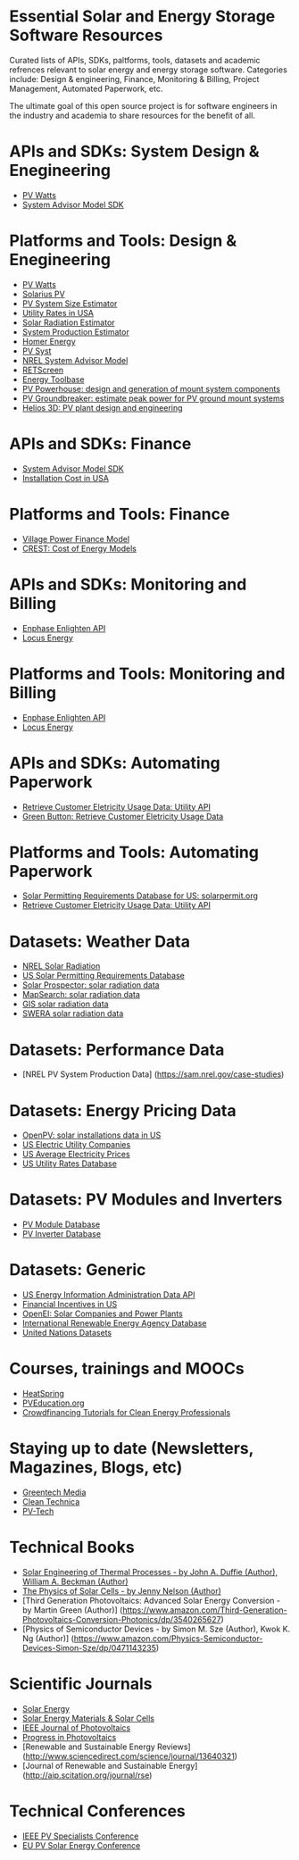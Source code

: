 # Essential Solar and Energy Storage Software Resources

Curated lists of APIs, SDKs, paltforms, tools, datasets and academic refrences relevant to solar energy and energy storage software. Categories include: Design & engineering, Finance, Monitoring & Billing, Project Management, Automated Paperwork, etc.

The ultimate goal of this open source project is for software engineers in the industry and academia to share resources for the benefit of all.

# APIs and SDKs: System Design & Enegineering 

- [PV Watts](https://developer.nrel.gov/docs/solar/pvwatts-v5/)
- [System Advisor Model SDK](https://sam.nrel.gov/)

# Platforms and Tools: Design & Enegineering

- [PV Watts](http://pvwatts.nrel.gov/)
- [Solarius PV](http://www.accasoftware.com/en/id55/solar-pv-system-design.html)
- [PV System Size Estimator](http://villagepower.com/powertools/)
- [Utility Rates in USA](http://villagepower.com/powertools/utility-rates/)
- [Solar Radiation Estimator](http://villagepower.com/powertools/solar-irradiance/)
- [System Production Estimator](http://villagepower.com/powertools/system-production/)
- [Homer Energy](http://www.homerenergy.com/HOMER_legacy.html)
- [PV Syst](http://www.pvsyst.com/en/software)
- [NREL System Advisor Model](https://sam.nrel.gov/)
- [RETScreen](http://www.retscreen.net/ang/home.php)
- [Energy Toolbase](https://www.energytoolbase.com/)
- [PV Powerhouse: design and generation of mount system components](http://secure.schletter.us/calculator/index.php)
- [PV Groundbreaker: estimate peak power for PV ground mount systems](http://http://www.pvgroundbreaker.com/)
- [Helios 3D: PV plant design and engineering](http://www.schletter.us/helios-3d.html)

# APIs and SDKs: Finance

- [System Advisor Model SDK](https://sam.nrel.gov/)
- [Installation Cost in USA](https://openpv.nrel.gov/)

# Platforms and Tools: Finance

- [Village Power Finance Model](http://villagepower.com/)
- [CREST: Cost of Energy Models](https://financere.nrel.gov/finance/content/crest-cost-energy-models)

# APIs and SDKs: Monitoring and Billing

- [Enphase Enlighten API](https://developer.enphase.com)
- [Locus Energy](https://developer.locusenergy.com/)

# Platforms and Tools: Monitoring and Billing

- [Enphase Enlighten API](https://developer.enphase.com)
- [Locus Energy](https://developer.locusenergy.com/)

# APIs and SDKs: Automating Paperwork

- [Retrieve Customer Eletricity Usage Data: Utility API](https://utilityapi.com/docs)
- [Green Button: Retrieve Customer Eletricity Usage Data](http://www.greenbuttondata.org)

# Platforms and Tools: Automating Paperwork

- [Solar Permitting Requirements Database for US: solarpermit.org](https://solarpermit.org/)
- [Retrieve Customer Eletricity Usage Data: Utility API](https://utilityapi.com/)

# Datasets: Weather Data

- [NREL Solar Radiation](https://developer.nrel.gov/docs/solar/solar-resource-v1/)
- [US Solar Permitting Requirements Database](https://solarpermit.org/)
- [Solar Prospector: solar radiation data](http://maps.nrel.gov/prospector)
- [MapSearch: solar radiation data](http://www.nrel.gov/gis/mapsearch/)
- [GIS solar radiation data](http://www.nrel.gov/gis/data_solar.html)
- [SWERA solar radiation data](http://www.nrel.gov/gis/data_solar.html)

# Datasets: Performance Data

- [NREL PV System Production Data] (https://sam.nrel.gov/case-studies)

# Datasets: Energy Pricing Data

- [OpenPV: solar installations data in US](https://openpv.nrel.gov)
- [US Electric Utility Companies](http://en.openei.org/wiki/Category:Utility_Companies)
- [US Average Electricity Prices](http://developer.nrel.gov/docs/electricity/utility-rates-v3/)
- [US Utility Rates Database](http://en.openei.org/wiki/Utility_Rate_Database)

# Datasets: PV Modules and Inverters

- [PV Module Database](http://gosolarcalifornia.ca.gov/equipment/pv_modules.php)
- [PV Inverter Database](http://gosolarcalifornia.ca.gov/equipment/inverters.php)

# Datasets: Generic

- [US Energy Information Administration Data API](http://www.eia.gov/beta/api/index.cfm)
- [Financial Incentives in US](http://villagepower.com/powertools/financial-incentives/)
- [OpenEI: Solar Companies and Power Plants](http://en.openei.org/wiki/Gateway:Solar)
- [International Renewable Energy Agency Database](http://resourceirena.irena.org/gateway/)
- [United Nations Datasets](http://data.un.org/Search.aspx?q=solar)

# Courses, trainings and MOOCs

- [HeatSpring](https://www.heatspring.com/courses)
- [PVEducation.org](http://www.pveducation.org/)
- [Crowdfinancing Tutorials for Clean Energy Professionals](http://villagepower.com/tutorials/)

# Staying up to date (Newsletters, Magazines, Blogs, etc)

- [Greentech Media](http://www.greentechmedia.com/)
- [Clean Technica](http://cleantechnica.com/)
- [PV-Tech](http://www.pv-tech.org/)

# Technical Books

- [Solar Engineering of Thermal Processes - by John A. Duffie (Author), William A. Beckman (Author)](http://www.amazon.com/Solar-Engineering-Thermal-Processes-Duffie/dp/0470873663)
- [The Physics of Solar Cells - by Jenny Nelson (Author)](https://www.amazon.com/Physics-Solar-Properties-Semiconductor-Materials/dp/1860943497)
- [Third Generation Photovoltaics: Advanced Solar Energy Conversion - by Martin Green (Author)] (https://www.amazon.com/Third-Generation-Photovoltaics-Conversion-Photonics/dp/3540265627)
- [Physics of Semiconductor Devices - by Simon M. Sze (Author), Kwok K. Ng (Author)] (https://www.amazon.com/Physics-Semiconductor-Devices-Simon-Sze/dp/0471143235)

# Scientific Journals

- [Solar Energy](http://www.journals.elsevier.com/solar-energy/) 
- [Solar Energy Materials & Solar Cells](http://www.journals.elsevier.com/solar-energy-materials-and-solar-cells/)
- [IEEE Journal of Photovoltaics](http://ieeexplore.ieee.org/xpl/RecentIssue.jsp?punumber=5503869)
- [Progress in Photovoltaics](http://onlinelibrary.wiley.com/journal/10.1002/\(ISSN\)1099-159X)
- [Renewable and Sustainable Energy Reviews] (http://www.sciencedirect.com/science/journal/13640321)
- [Journal of Renewable and Sustainable Energy] (http://aip.scitation.org/journal/rse)

# Technical Conferences

- [IEEE PV Specialists Conference](www.ieee-pvsc.org/)
- [EU PV Solar Energy Conference](https://www.photovoltaic-conference.com/)
